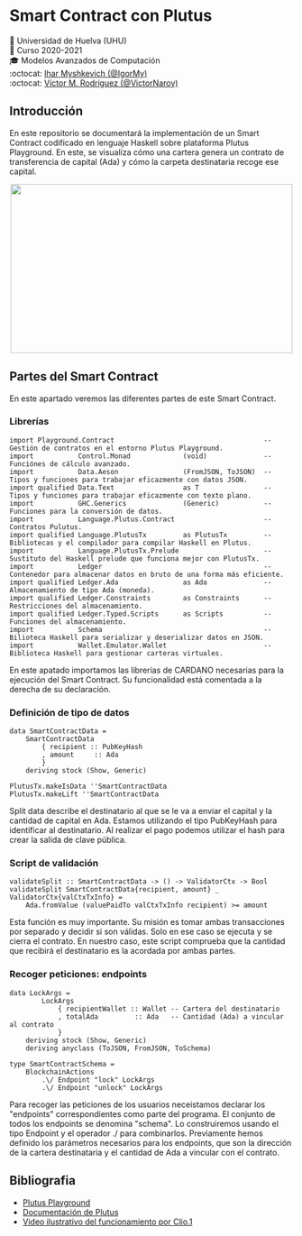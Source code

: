 # Smart Contract con Plutus
:office: Universidad de Huelva (UHU)  
:calendar: Curso 2020-2021  
:mortar_board: Modelos Avanzados de Computación  
:octocat: [Ihar Myshkevich (@IgorMy)](https://github.com/IgorMy)  
:octocat: [Víctor M. Rodríguez (@VictorNarov)](https://github.com/VictorNarov)  

## Introducción
En este repositorio se documentará la implementación de un Smart Contract codificado en lenguaje Haskell sobre plataforma Plutus Playground. 
En este, se visualiza cómo una cartera genera un contrato de transferencia de capital (Ada) y cómo la carpeta destinataria recoge ese capital. 
<p align="center">
  <img width="500" height="300" src="images/plutus.png">
</p>  

## Partes del Smart Contract
En este apartado veremos las diferentes partes de este Smart Contract.

### Librerías
```
import Playground.Contract                                     -- Gestión de contratos en el entorno Plutus Playground.
import           Control.Monad             (void)              -- Funciónes de cálculo avanzado.
import           Data.Aeson                (FromJSON, ToJSON)  -- Tipos y funciones para trabajar eficazmente con datos JSON.
import qualified Data.Text                 as T                -- Tipos y funciones para trabajar eficazmente con texto plano.
import           GHC.Generics              (Generic)           -- Funciones para la conversión de datos.
import           Language.Plutus.Contract                      -- Contratos Pulutus.
import qualified Language.PlutusTx         as PlutusTx         -- Bibliotecas y el compilador para compilar Haskell en Plutus.
import           Language.PlutusTx.Prelude                     -- Sustituto del Haskell prelude que funciona mejor con PlutusTx.
import           Ledger                                        -- Contenedor para almacenar datos en bruto de una forma más eficiente.
import qualified Ledger.Ada                as Ada              -- Almacenamiento de tipo Ada (moneda).
import qualified Ledger.Constraints        as Constraints      -- Restricciones del almacenamiento.
import qualified Ledger.Typed.Scripts      as Scripts          -- Funciones del almacenamiento.
import           Schema                                        -- Bilioteca Haskell para serializar y deserializar datos en JSON.
import           Wallet.Emulator.Wallet                        -- Biblioteca Haskell para gestionar carteras virtuales.
```
En este apatado importamos las librerías de CARDANO necesarias para la ejecución del Smart Contract. Su funcionalidad está comentada a la derecha de su declaración.

### Definición de tipo de datos
```
data SmartContractData =
    SmartContractData
        { recipient :: PubKeyHash 
        , amount     :: Ada
        }
    deriving stock (Show, Generic)

PlutusTx.makeIsData ''SmartContractData
PlutusTx.makeLift ''SmartContractData
```
Split data describe el destinatario al que se le va a enviar el capital y la cantidad de capital en Ada.
Estamos utilizando el tipo PubKeyHash para identificar al destinatario. Al realizar el pago podemos utilizar el hash para crear la salida de clave pública.

### Script de validación
```
validateSplit :: SmartContractData -> () -> ValidatorCtx -> Bool
validateSplit SmartContractData{recipient, amount} _ ValidatorCtx{valCtxTxInfo} =
    Ada.fromValue (valuePaidTo valCtxTxInfo recipient) >= amount
```    
Esta función es muy importante. Su misión es tomar ambas transacciones por separado y decidir si son válidas. Solo en ese caso se ejecuta y se cierra el contrato.
En nuestro caso, este script comprueba que la cantidad que recibirá el destinatario es la acordada por ambas partes.

### Recoger peticiones: endpoints
```
data LockArgs =
        LockArgs
            { recipientWallet :: Wallet -- Cartera del destinatario
            , totalAda         :: Ada   -- Cantidad (Ada) a vincular al contrato
            }
    deriving stock (Show, Generic)
    deriving anyclass (ToJSON, FromJSON, ToSchema)

type SmartContractSchema =
    BlockchainActions
        .\/ Endpoint "lock" LockArgs
        .\/ Endpoint "unlock" LockArgs
```
Para recoger las peticiones de los usuarios neceistamos declarar los "endpoints" correspondientes como parte del programa. El conjunto de todos los endpoints se denomina "schema". Lo construiremos usando el tipo Endpoint y el operador .\/ para combinarlos.
Previamente hemos definido los parámetros necesarios para los endpoints, que son la dirección de la cartera destinataria y el cantidad de Ada a vincular con el contrato.

## Bibliografia
- [Plutus Playground](https://playground.plutus.iohkdev.io/)
- [Documentación de Plutus](https://playground.plutus.iohkdev.io/tutorial/index.html)
- [Video ilustrativo del funcionamiento por Clio.1](https://www.youtube.com/watch?v=yQYXfDG63WI&t=3s)
